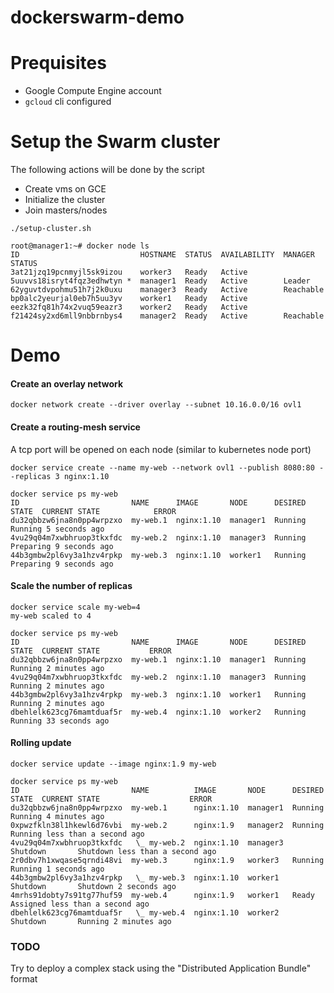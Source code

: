 # dockerswarm-demo

# Prequisites

* Google Compute Engine account
* `gcloud` cli configured


# Setup the Swarm cluster
The following actions will be done by the script
- Create vms on GCE
- Initialize the cluster
- Join masters/nodes

```
./setup-cluster.sh
```

```
root@manager1:~# docker node ls
ID                           HOSTNAME  STATUS  AVAILABILITY  MANAGER STATUS
3at21jzq19pcnmyjl5sk9izou    worker3   Ready   Active
5uuvvs18isryt4fqz3edhwtyn *  manager1  Ready   Active        Leader
62yguvtdvpohmu51h7j2k0uxu    manager3  Ready   Active        Reachable
bp0alc2yeurjal0eb7h5uu3yv    worker1   Ready   Active
eezk32fq81h74x2vuq59eazr3    worker2   Ready   Active
f21424sy2xd6mll9nbbrnbys4    manager2  Ready   Active        Reachable
```


# Demo
#### Create an overlay network
```
docker network create --driver overlay --subnet 10.16.0.0/16 ovl1
```

####  Create a routing-mesh service
A tcp port will be opened on each node (similar to kubernetes node port)
```
docker service create --name my-web --network ovl1 --publish 8080:80 --replicas 3 nginx:1.10

docker service ps my-web
ID                         NAME      IMAGE       NODE      DESIRED STATE  CURRENT STATE            ERROR
du32qbbzw6jna8n0pp4wrpzxo  my-web.1  nginx:1.10  manager1  Running        Running 5 seconds ago
4vu29q04m7xwbhruop3tkxfdc  my-web.2  nginx:1.10  manager3  Running        Preparing 9 seconds ago
44b3gmbw2pl6vy3a1hzv4rpkp  my-web.3  nginx:1.10  worker1   Running        Preparing 9 seconds ago
```

#### Scale the number of replicas
```
docker service scale my-web=4
my-web scaled to 4

docker service ps my-web 
ID                         NAME      IMAGE       NODE      DESIRED STATE  CURRENT STATE           ERROR
du32qbbzw6jna8n0pp4wrpzxo  my-web.1  nginx:1.10  manager1  Running        Running 2 minutes ago
4vu29q04m7xwbhruop3tkxfdc  my-web.2  nginx:1.10  manager3  Running        Running 2 minutes ago
44b3gmbw2pl6vy3a1hzv4rpkp  my-web.3  nginx:1.10  worker1   Running        Running 2 minutes ago
dbehlelk623cg76mamtduaf5r  my-web.4  nginx:1.10  worker2   Running        Running 33 seconds ago
```

#### Rolling update
```
docker service update --image nginx:1.9 my-web

docker service ps my-web 
ID                         NAME          IMAGE       NODE      DESIRED STATE  CURRENT STATE                    ERROR
du32qbbzw6jna8n0pp4wrpzxo  my-web.1      nginx:1.10  manager1  Running        Running 4 minutes ago
0xpwzfkln38l1hkewl6d76vbi  my-web.2      nginx:1.9   manager2  Running        Running less than a second ago
4vu29q04m7xwbhruop3tkxfdc   \_ my-web.2  nginx:1.10  manager3  Shutdown       Shutdown less than a second ago
2r0dbv7h1xwqase5qrndi48vi  my-web.3      nginx:1.9   worker3   Running        Running 1 seconds ago
44b3gmbw2pl6vy3a1hzv4rpkp   \_ my-web.3  nginx:1.10  worker1   Shutdown       Shutdown 2 seconds ago
4mrhs91dobty7s91tg77huf59  my-web.4      nginx:1.9   worker1   Ready          Assigned less than a second ago
dbehlelk623cg76mamtduaf5r   \_ my-web.4  nginx:1.10  worker2   Shutdown       Running 2 minutes ago
```

### TODO

Try to deploy a complex stack using the "Distributed Application Bundle" format
